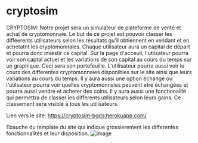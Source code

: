 # cryptosim
CRYPTOSIM:
Notre projet sera  un simulateur de plateforme de vente et achat de cryptomonnaie. Le but de ce projet est pouvoir classer les difféerents utilisateurs selon les résultats qu'il obtiennent en vendant et en achetatnt les cryptomonnaies. Chaque utilisateur aura un capital de départ et pourra donc investir ce capital. 
Sur la page d'acceuil, l'utilsateur pourra voir son captal actuel et les variations de son capital au cours du temps sur un graphique. Ceci sera son portefeuille.
L'utilisateur pourra aussi voir le cours des differentes cryptomonnaies disponibles sur le site ainsi que leurs variations au cours du temps.
Il y aura aussi une option échange ou l'utilsateur pourra voir quelles cryptomonnaies peuvent etre échangées et pourra aussi vendre et acheter des coins.
Il y aura aussi une fonctionalité qui permettra de classer les differents utilisateurs selon leurs gains. Ce classement sera visible a tous les utilisateurs.

Lien vers le site: 
https://cryptosim-bgds.herokuapp.com/

Ebauche du template du site qui indique grossierement les differentes fonctionnalités et leur disposition.
![image](https://user-images.githubusercontent.com/85102352/155300978-85bcf744-df01-4cba-a454-48301a3317f6.png)


